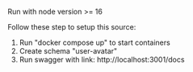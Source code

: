 Run with node version >= 16

Follow these step to setup this source:

1. Run "docker compose up" to start containers
2. Create schema "user-avatar"
3. Run swagger with link: http://localhost:3001/docs
